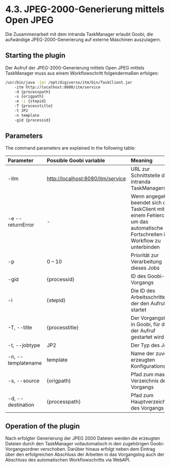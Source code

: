 # 4.3. JPEG-2000-Generierung mittels Open JPEG

Die Zusammenarbeit mit dem intranda TaskManager erlaubt Goobi, die aufwändige JPEG-2000-Generierung auf externe Maschinen auszulagern.

## Starting the plugin

Der Aufruf der JPEG-2000-Generierung mittels Open JPEG mittels TaskManager muss aus einem Workflowschritt folgendermaßen erfolgen:

```bash
/usr/bin/java -jar /opt/digiverso/itm/bin/TaskClient.jar 
    -itm http://localhost:8080/itm/service 
    -d {processpath} 
    -s {origpath} 
    -e -i {stepid} 
    -T {processtitle} 
    -t JP2 
    -n template 
    -gid {processid}
```

## Parameters

The command parameters are explained in the following table:

| Parameter | Possible Goobi variable | Meaning |
| :--- | :--- | :--- |
| -itm | [http://localhost:8080/itm/service](http://localhost:8080/itm/service) | URL zur Schnittstelle des intranda TaskManagers |
| -e --returnError | - | Wenn angegeben, beendet sich der TaskClient mit einem Fehlercode, um das automatische Fortschreiten im Workflow zu unterbinden |
| -p | 0 – 10 | Priorität zur Verarbeitung dieses Jobs |
| -gid | {processid} | ID des Goobi-Vorgangs |
| -i | {stepid} | Die ID des Arbeitsschrittes, der den Aufruf startet |
| -T, --title | {processtitle} | Der Vorgangstitel in Goobi, für den der Aufruf gestartet wird |
| -t, --jobtype | JP2 | Der Typ des Jobs |
| -n, --templatename | template | Name der zuvor erzeugten Konfigurationsdatei |
| -s, --source | {origpath} | Pfad zum master Verzeichnis des Vorgangs |
| -d, --destination | {processpath} | Pfad zum Hauptverzeichnis des Vorgangs |

## Operation of the plugin

Nach erfolgter Generierung der JPEG 2000 Dateien werden die erzeugten Dateien durch den TaskManager vollautomatisch in den zugehörigen Goobi-Vorgangsordner verschoben. Darüber hinaus erfolgt neben dem Eintrag über den erfolgreichen Abschluss der Arbeiten in das Vorgangslog auch der Abschluss des automatischen Workflowschritts via WebAPI.


